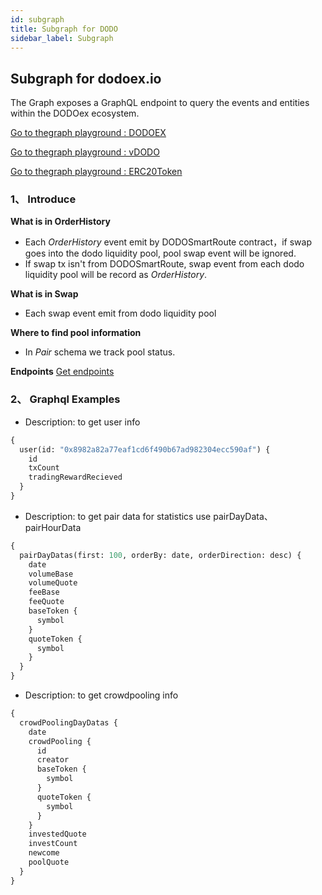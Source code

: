 ```yaml
---
id: subgraph
title: Subgraph for DODO
sidebar_label: Subgraph
---
```


## Subgraph for dodoex.io

The Graph exposes a GraphQL endpoint to query the events and entities within the DODOex ecosystem.

[Go to thegraph playground : DODOEX](https://thegraph.com/explorer/subgraph/dodoex/dodoex-v2)

[Go to thegraph playground : vDODO](https://thegraph.com/explorer/subgraph/dodoex/dodoex-vdodo?selected=playground)

[Go to thegraph playground : ERC20Token](https://thegraph.com/explorer/subgraph/dodoex/dodoex-token)

### 1、 Introduce

**What is in OrderHistory**

- Each _OrderHistory_ event emit by DODOSmartRoute contract，if swap goes into the dodo liquidity pool, pool swap event will be ignored.
- If swap tx isn't from DODOSmartRoute, swap event from each dodo liquidity pool will be record as _OrderHistory_.

**What is in Swap**

- Each swap event emit from dodo liquidity pool

**Where to find pool information**

- In _Pair_ schema we track pool status.

**Endpoints** [Get endpoints](https://github.com/DODOEX/dodoex_v2_subgraph)

### 2、 Graphql Examples

- Description: to get user info

```graphql
{
  user(id: "0x8982a82a77eaf1cd6f490b67ad982304ecc590af") {
    id
    txCount
    tradingRewardRecieved
  }
}
```

- Description: to get pair data for statistics use pairDayData、pairHourData

```graphql
{
  pairDayDatas(first: 100, orderBy: date, orderDirection: desc) {
    date
    volumeBase
    volumeQuote
    feeBase
    feeQuote
    baseToken {
      symbol
    }
    quoteToken {
      symbol
    }
  }
}
```

- Description: to get crowdpooling info

```graphql
{
  crowdPoolingDayDatas {
    date
    crowdPooling {
      id
      creator
      baseToken {
        symbol
      }
      quoteToken {
        symbol
      }
    }
    investedQuote
    investCount
    newcome
    poolQuote
  }
}
```
